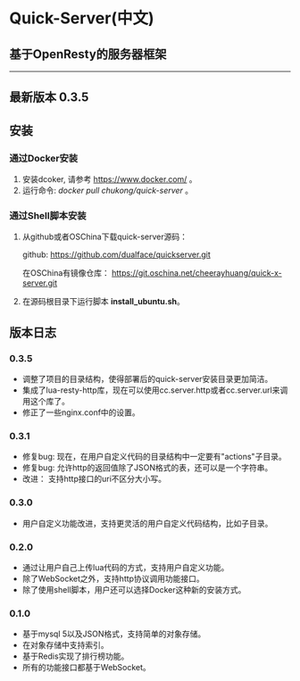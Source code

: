 # Quick-Server(中文)
## 基于OpenResty的服务器框架

---

## 最新版本 0.3.5

## 安装

### 通过Docker安装

1. 安装dcoker, 请参考 https://www.docker.com/ 。
2. 运行命令: *docker pull chukong/quick-server* 。

### 通过Shell脚本安装

1. 从github或者OSChina下载quick-server源码：

   github:
   https://github.com/dualface/quickserver.git

   在OSChina有镜像仓库：
   https://git.oschina.net/cheerayhuang/quick-x-server.git

2. 在源码根目录下运行脚本 **install_ubuntu.sh**。

## 版本日志

### 0.3.5

- 调整了项目的目录结构，使得部署后的quick-server安装目录更加简洁。
- 集成了lua-resty-http库，现在可以使用cc.server.http或者cc.server.url来调用这个库了。
- 修正了一些nginx.conf中的设置。

### 0.3.1
- 修复bug: 现在，在用户自定义代码的目录结构中一定要有"actions"子目录。 
- 修复bug: 允许http的返回值除了JSON格式的表，还可以是一个字符串。
- 改进： 支持http接口的uri不区分大小写。

### 0.3.0
- 用户自定义功能改进，支持更灵活的用户自定义代码结构，比如子目录。

### 0.2.0
- 通过让用户自己上传lua代码的方式，支持用户自定义功能。
- 除了WebSocket之外，支持http协议调用功能接口。
- 除了使用shell脚本，用户还可以选择Docker这种新的安装方式。

### 0.1.0
- 基于mysql 5以及JSON格式，支持简单的对象存储。
- 在对象存储中支持索引。
- 基于Redis实现了排行榜功能。
- 所有的功能接口都基于WebSocket。





